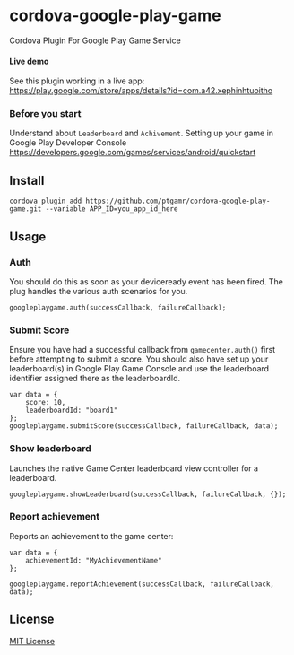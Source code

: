 cordova-google-play-game
========================

Cordova Plugin For Google Play Game Service

#### Live demo

See this plugin working in a live app: https://play.google.com/store/apps/details?id=com.a42.xephinhtuoitho

### Before you start

Understand about `Leaderboard` and `Achivement`. Setting up your game in Google Play Developer Console https://developers.google.com/games/services/android/quickstart

## Install

```
cordova plugin add https://github.com/ptgamr/cordova-google-play-game.git --variable APP_ID=you_app_id_here
```

## Usage

### Auth

You should do this as soon as your deviceready event has been fired. The plug handles the various auth scenarios for you.

```
googleplaygame.auth(successCallback, failureCallback);
```

### Submit Score

Ensure you have had a successful callback from `gamecenter.auth()` first before attempting to submit a score. You should also have set up your leaderboard(s) in Google Play Game Console and use the leaderboard identifier assigned there as the leaderboardId.

```
var data = {
    score: 10,
    leaderboardId: "board1"
};
googleplaygame.submitScore(successCallback, failureCallback, data);
```

### Show leaderboard

Launches the native Game Center leaderboard view controller for a leaderboard.

```
googleplaygame.showLeaderboard(successCallback, failureCallback, {});
```

### Report achievement

Reports an achievement to the game center:

```
var data = {
	achievementId: "MyAchievementName"
};

googleplaygame.reportAchievement(successCallback, failureCallback, data);
```

## License

[MIT License](http://ilee.mit-license.org)
